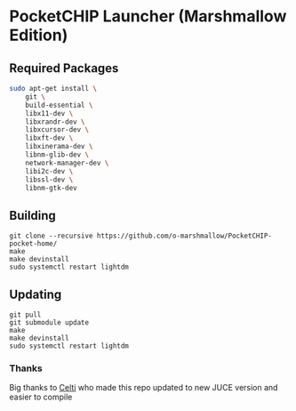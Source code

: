 # PocketCHIP Launcher (Marshmallow Edition)

## Required Packages

```sh
sudo apt-get install \
    git \
    build-essential \
    libx11-dev \
    libxrandr-dev \
    libxcursor-dev \
    libxft-dev \
    libxinerama-dev \
    libnm-glib-dev \
    network-manager-dev \
    libi2c-dev \
    libssl-dev \
    libnm-gtk-dev
```

## Building
```
git clone --recursive https://github.com/o-marshmallow/PocketCHIP-pocket-home/
make
make devinstall
sudo systemctl restart lightdm
```

## Updating
```
git pull
git submodule update
make
make devinstall
sudo systemctl restart lightdm
```

### Thanks
Big thanks to [Celti](https://github.com/Celti) who made this repo updated to new JUCE version and easier to compile
